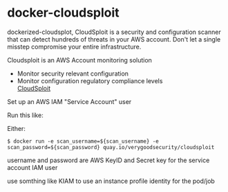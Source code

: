 # docker-cloudsploit
dockerized-cloudsplot, CloudSploit is a security and configuration scanner that can detect hundreds of threats in your AWS account. Don't let a single misstep compromise your entire infrastructure.     

Cloudsploit is an AWS Account monitoring solution

- Monitor security relevant configuration    
- Monitor configuration regulatory compliance levels    
[CloudSploit](https://cloudsploit.com)      


Set up an AWS IAM "Service Account" user    

Run this like:

Either:

```
$ docker run -e scan_username=${scan_username} -e scan_password=${scan_password} quay.io/verygoodsecurity/cloudsploit
```
username and password are AWS KeyID and Secret key for the service account IAM user

use somthing like KIAM to use an instance profile identity for the pod/job         


